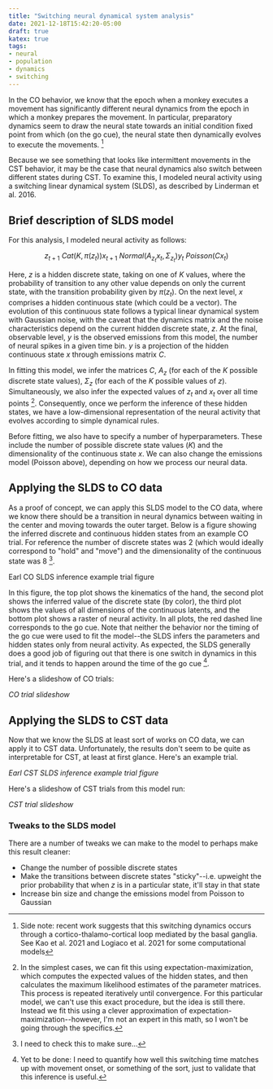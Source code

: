 ```yaml
---
title: "Switching neural dynamical system analysis"
date: 2021-12-18T15:42:20-05:00
draft: true
katex: true
tags:
- neural
- population
- dynamics
- switching
---
```


In the CO behavior, we know that the epoch when a monkey executes a movement has significantly different neural dynamics from the epoch in which a monkey prepares the movement. In particular, preparatory dynamics seem to draw the neural state towards an initial condition fixed point from which (on the go cue), the neural state then dynamically evolves to execute the movements. [^1]

[^1]: Side note: recent work suggests that this switching dynamics occurs through a cortico-thalamo-cortical loop mediated by the basal ganglia. See Kao et al. 2021 and Logiaco et al. 2021 for some computational models

Because we see something that looks like intermittent movements in the CST behavior, it may be the case that neural dynamics also switch between different states during CST. To examine this, I modeled neural activity using a switching linear dynamical system (SLDS), as described by Linderman et al. 2016.

## Brief description of SLDS model

For this analysis, I modeled neural activity as follows:

$$
z_{t+1} ~ Cat(K,\pi(z_t))
x_{t+1} ~ Normal(A_{z_t} x_t, \Sigma_{z_t})
y_{t} ~ Poisson(C x_t)
$$

Here, $z$ is a hidden discrete state, taking on one of $K$ values, where the probability of transition to any other value depends on only the current state, with the transition probability given by $\pi(z_t)$. On the next level, $x$ comprises a hidden continuous state (which could be a vector). The evolution of this continuous state follows a typical linear dynamical system with Gaussian noise, with the caveat that the dynamics matrix and the noise characteristics depend on the current hidden discrete state, $z$. At the final, observable level, $y$ is the observed emissions from this model, the number of neural spikes in a given time bin. $y$ is a projection of the hidden continuous state $x$ through emissions matrix $C$.

In fitting this model, we infer the matrices $C$, $A_{z}$ (for each of the $K$ possible discrete state values), $\Sigma_{z}$ (for each of the $K$ possible values of $z$). Simultaneously, we also infer the expected values of $z_t$ and $x_t$ over all time points [^2]. Consequently, once we perform the inference of these hidden states, we have a low-dimensional representation of the neural activity that evolves according to simple dynamical rules.

[^2]: In the simplest cases, we can fit this using expectation-maximization, which computes the expected values of the hidden states, and then calculates the maximum likelihood estimates of the parameter matrices. This process is repeated iteratively until convergence. For this particular model, we can't use this exact procedure, but the idea is still there. Instead we fit this using a clever approximation of expectation-maximization--however, I'm not an expert in this math, so I won't be going through the specifics.

Before fitting, we also have to specify a number of hyperparameters. These include the number of possible discrete state values ($K$) and the dimensionality of the continuous state $x$. We can also change the emissions model (Poisson above), depending on how we process our neural data.

## Applying the SLDS to CO data

As a proof of concept, we can apply this SLDS model to the CO data, where we know there should be a transition in neural dynamics between waiting in the center and moving towards the outer target. Below is a figure showing the inferred discrete and continuous hidden states from an example CO trial. For reference the number of discrete states was 2 (which would ideally correspond to "hold" and "move") and the dimensionality of the continuous state was 8 [^3].

[^3]: I need to check this to make sure...

Earl CO SLDS inference example trial figure
<!--![Earl CO SLDS inference example trial](figs/trials/co/example.png)-->

In this figure, the top plot shows the kinematics of the hand, the second plot shows the inferred value of the discrete state (by color), the third plot shows the values of all dimensions of the continuous latents, and the bottom plot shows a raster of neural activity. In all plots, the red dashed line corresponds to the go cue. Note that neither the behavior nor the timing of the go cue were used to fit the model--the SLDS infers the parameters and hidden states only from neural activity. As expected, the SLDS generally does a good job of figuring out that there is one switch in dynamics in this trial, and it tends to happen around the time of the go cue [^todo]. 

[^todo]: Yet to be done: I need to quantify how well this switching time matches up with movement onset, or something of the sort, just to validate that this inference is useful.

Here's a slideshow of CO trials:

_CO trial slideshow_

## Applying the SLDS to CST data

Now that we know the SLDS at least sort of works on CO data, we can apply it to CST data. Unfortunately, the results don't seem to be quite as interpretable for CST, at least at first glance. Here's an example trial.

_Earl CST SLDS inference example trial figure_

Here's a slideshow of CST trials from this model run:

_CST trial slideshow_

### Tweaks to the SLDS model

There are a number of tweaks we can make to the model to perhaps make this result cleaner:

- Change the number of possible discrete states
- Make the transitions between discrete states "sticky"--i.e. upweight the prior probability that when $z$ is in a particular state, it'll stay in that state
- Increase bin size and change the emissions model from Poisson to Gaussian
